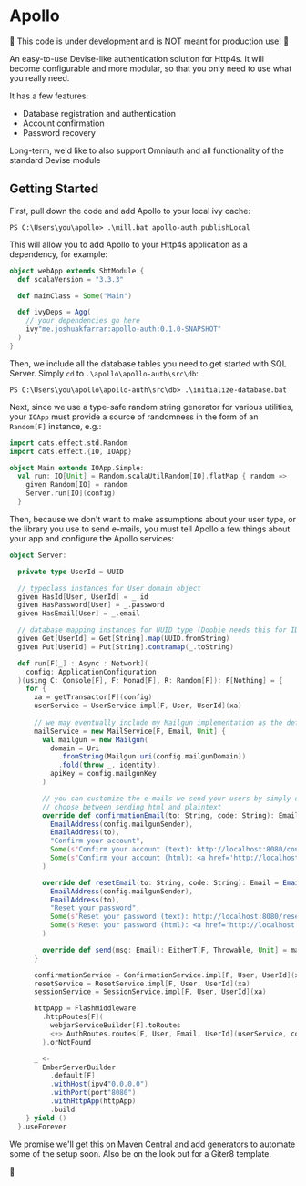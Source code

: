 # Apollo

🚧 This code is under development and is NOT meant for production use! 🚧

An easy-to-use Devise-like authentication solution for Http4s. It will become configurable and more modular, so that you only need to use what you really need.

It has a few features:

- Database registration and authentication
- Account confirmation
- Password recovery

Long-term, we'd like to also support Omniauth and all functionality of the standard Devise module

## Getting Started

First, pull down the code and add Apollo to your local ivy cache:

```shell
PS C:\Users\you\apollo> .\mill.bat apollo-auth.publishLocal
```

This will allow you to add Apollo to your Http4s application as a dependency, for example:

```scala 3
object webApp extends SbtModule {
  def scalaVersion = "3.3.3"

  def mainClass = Some("Main")

  def ivyDeps = Agg(
    // your dependencies go here
    ivy"me.joshuakfarrar:apollo-auth:0.1.0-SNAPSHOT"
  )
}
```

Then, we include all the database tables you need to get started with SQL Server. Simply `cd` to `.\apollo\apollo-auth\src\db`:

```shell
PS C:\Users\you\apollo\apollo-auth\src\db> .\initialize-database.bat
```

Next, since we use a type-safe random string generator for various utilities, your `IOApp` must provide a source of randomness in the form of an `Random[F]` instance, e.g.:

```scala 3
import cats.effect.std.Random
import cats.effect.{IO, IOApp}

object Main extends IOApp.Simple:
  val run: IO[Unit] = Random.scalaUtilRandom[IO].flatMap { random =>
    given Random[IO] = random
    Server.run[IO](config)
  }
```

Then, because we don't want to make assumptions about your user type, or the library you use to send e-mails, you must tell Apollo a few things about your app and configure the Apollo services:

```scala 3
object Server:

  private type UserId = UUID

  // typeclass instances for User domain object
  given HasId[User, UserId] = _.id
  given HasPassword[User] = _.password
  given HasEmail[User] = _.email

  // database mapping instances for UUID type (Doobie needs this for IDs)
  given Get[UserId] = Get[String].map(UUID.fromString)
  given Put[UserId] = Put[String].contramap(_.toString)

  def run[F[_] : Async : Network](
    config: ApplicationConfiguration
  )(using C: Console[F], F: Monad[F], R: Random[F]): F[Nothing] = {
    for {
      xa = getTransactor[F](config)
      userService = UserService.impl[F, User, UserId](xa)
        
      // we may eventually include my Mailgun implementation as the default Mailer
      mailService = new MailService[F, Email, Unit] {
        val mailgun = new Mailgun(
          domain = Uri
            .fromString(Mailgun.uri(config.mailgunDomain))
            .fold(throw _, identity),
          apiKey = config.mailgunKey
        )

        // you can customize the e-mails we send your users by simply overriding a function!
        // choose between sending html and plaintext
        override def confirmationEmail(to: String, code: String): Email = Email(
          EmailAddress(config.mailgunSender),
          EmailAddress(to),
          "Confirm your account",
          Some(s"Confirm your account (text): http://localhost:8080/confirm/${code}"),
          Some(s"Confirm your account (html): <a href='http://localhost:8080/confirm/${code}'>http://localhost:8080/confirm/${code}</a>")
        )

        override def resetEmail(to: String, code: String): Email = Email(
          EmailAddress(config.mailgunSender),
          EmailAddress(to),
          "Reset your password",
          Some(s"Reset your password (text): http://localhost:8080/reset/${code}"),
          Some(s"Reset your password (html): <a href='http://localhost:8080/reset/${code}'>http://localhost:8080/reset/${code}</a>")
        )

        override def send(msg: Email): EitherT[F, Throwable, Unit] = mailgun.send(msg).map(_ => ())
      }

      confirmationService = ConfirmationService.impl[F, User, UserId](xa)
      resetService = ResetService.impl[F, User, UserId](xa)
      sessionService = SessionService.impl[F, User, UserId](xa)

      httpApp = FlashMiddleware
        .httpRoutes[F](
          webjarServiceBuilder[F].toRoutes
          <+> AuthRoutes.routes[F, User, Email, UserId](userService, confirmationService, mailService, sessionService, resetService)
        ).orNotFound

      _ <-
        EmberServerBuilder
          .default[F]
          .withHost(ipv4"0.0.0.0")
          .withPort(port"8080")
          .withHttpApp(httpApp)
          .build
    } yield ()
  }.useForever
```

We promise we'll get this on Maven Central and add generators to automate some of the setup soon. Also be on the look out for a Giter8 template.

🎉